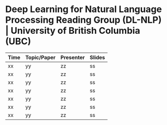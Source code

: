 # Deep Learning for Natural Language Processing Reading Group (DL-NLP) | University of British Columbia (UBC)

| Time | Topic/Paper | Presenter | Slides |
| ----  | ------ | ------- | ------ |
| xx | yy | zz | ss |
| xx | yy | zz | ss |
| xx | yy | zz | ss |
| xx | yy | zz | ss |
| xx | yy | zz | ss |
| xx | yy | zz | ss |
| xx | yy | zz | ss |

